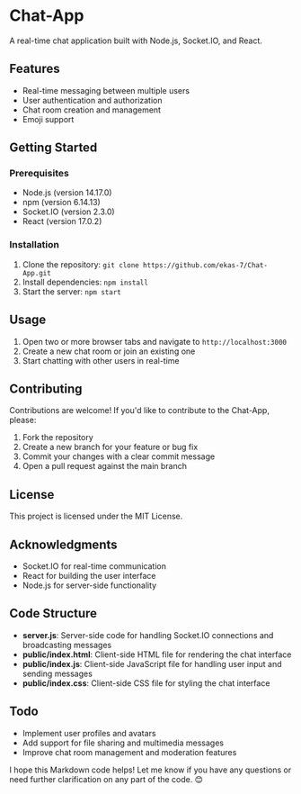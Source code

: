 **Chat-App**
================

A real-time chat application built with Node.js, Socket.IO, and React.

**Features**
------------

* Real-time messaging between multiple users
* User authentication and authorization
* Chat room creation and management
* Emoji support

**Getting Started**
---------------

### Prerequisites

* Node.js (version 14.17.0)
* npm (version 6.14.13)
* Socket.IO (version 2.3.0)
* React (version 17.0.2)

### Installation

1. Clone the repository: `git clone https://github.com/ekas-7/Chat-App.git`
2. Install dependencies: `npm install`
3. Start the server: `npm start`

**Usage**
-----

1. Open two or more browser tabs and navigate to `http://localhost:3000`
2. Create a new chat room or join an existing one
3. Start chatting with other users in real-time

**Contributing**
------------

Contributions are welcome! If you'd like to contribute to the Chat-App, please:

1. Fork the repository
2. Create a new branch for your feature or bug fix
3. Commit your changes with a clear commit message
4. Open a pull request against the main branch

**License**
-------

This project is licensed under the MIT License.

**Acknowledgments**
---------------

* Socket.IO for real-time communication
* React for building the user interface
* Node.js for server-side functionality

**Code Structure**
-----------------

* **server.js**: Server-side code for handling Socket.IO connections and broadcasting messages
* **public/index.html**: Client-side HTML file for rendering the chat interface
* **public/index.js**: Client-side JavaScript file for handling user input and sending messages
* **public/index.css**: Client-side CSS file for styling the chat interface

**Todo**
-----

* Implement user profiles and avatars
* Add support for file sharing and multimedia messages
* Improve chat room management and moderation features

I hope this Markdown code helps! Let me know if you have any questions or need further clarification on any part of the code. 😊
